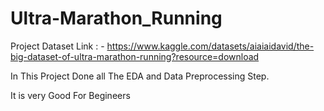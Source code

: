 # Ultra-Marathon_Running

Project Dataset Link : - https://www.kaggle.com/datasets/aiaiaidavid/the-big-dataset-of-ultra-marathon-running?resource=download


In This Project Done all The EDA and Data Preprocessing Step.

It is very Good For Begineers 
